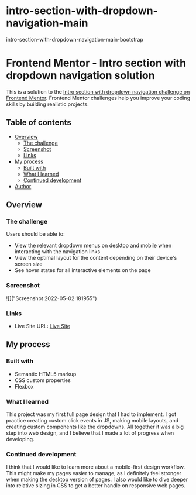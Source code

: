 # intro-section-with-dropdown-navigation-main
intro-section-with-dropdown-navigation-main-bootstrap
# Frontend Mentor - Intro section with dropdown navigation solution

This is a solution to the [Intro section with dropdown navigation challenge on Frontend Mentor](https://www.frontendmentor.io/challenges/intro-section-with-dropdown-navigation-ryaPetHE5). Frontend Mentor challenges help you improve your coding skills by building realistic projects. 

## Table of contents

- [Overview](#overview)
  - [The challenge](#the-challenge)
  - [Screenshot](#screenshot)
  - [Links](#links)
- [My process](#my-process)
  - [Built with](#built-with)
  - [What I learned](#what-i-learned)
  - [Continued development](#continued-development)
- [Author](#author)

## Overview

### The challenge

Users should be able to:

- View the relevant dropdown menus on desktop and mobile when interacting with the navigation links
- View the optimal layout for the content depending on their device's screen size
- See hover states for all interactive elements on the page

### Screenshot

![]("Screenshot 2022-05-02 181955")

### Links

- Live Site URL: [Live Site](https://intro-section-using-bootstrap.netlify.app/)

## My process

### Built with

- Semantic HTML5 markup
- CSS custom properties
- Flexbox

### What I learned

This project was my first full page design that I had to implement. I got practice creating custom click events in JS, making mobile layouts, and creating custom components like the dropdowns. All together it was a big step into web design, and I believe that I made a lot of progress when developing.

### Continued development

I think that I would like to learn more about a mobile-first design workflow. This might make my pages easier to manage, as I definitely feel stronger when making the desktop version of pages. I also would like to dive deeper into relative sizing in CSS to get a better handle on responsive web pages.
